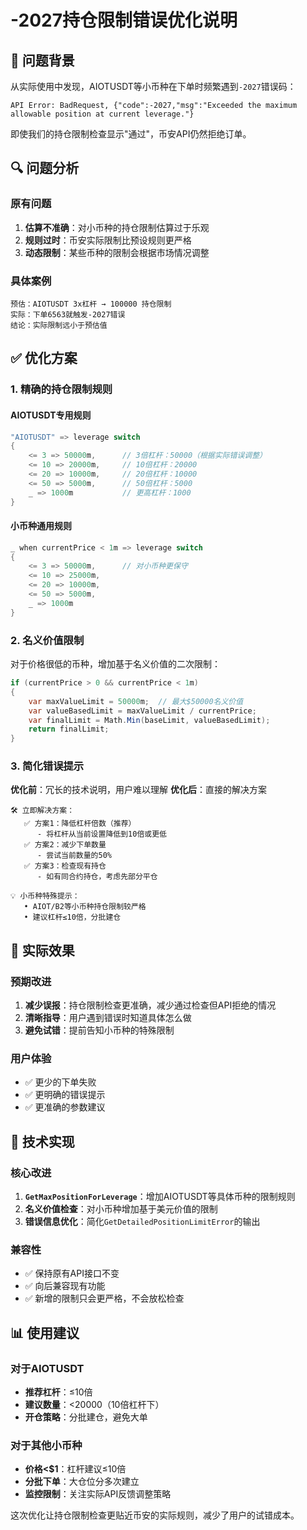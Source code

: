 # -2027持仓限制错误优化说明

## 🚨 问题背景

从实际使用中发现，AIOTUSDT等小币种在下单时频繁遇到`-2027`错误码：
```
API Error: BadRequest, {"code":-2027,"msg":"Exceeded the maximum allowable position at current leverage."}
```

即使我们的持仓限制检查显示"通过"，币安API仍然拒绝订单。

## 🔍 问题分析

### **原有问题**
1. **估算不准确**：对小币种的持仓限制估算过于乐观
2. **规则过时**：币安实际限制比预设规则更严格
3. **动态限制**：某些币种的限制会根据市场情况调整

### **具体案例**
```
预估：AIOTUSDT 3x杠杆 → 100000 持仓限制
实际：下单6563就触发-2027错误
结论：实际限制远小于预估值
```

## ✅ 优化方案

### **1. 精确的持仓限制规则**

#### **AIOTUSDT专用规则**
```csharp
"AIOTUSDT" => leverage switch
{
    <= 3 => 50000m,      // 3倍杠杆：50000（根据实际错误调整）
    <= 10 => 20000m,     // 10倍杠杆：20000
    <= 20 => 10000m,     // 20倍杠杆：10000
    <= 50 => 5000m,      // 50倍杠杆：5000
    _ => 1000m           // 更高杠杆：1000
}
```

#### **小币种通用规则**
```csharp
_ when currentPrice < 1m => leverage switch
{
    <= 3 => 50000m,      // 对小币种更保守
    <= 10 => 25000m,
    <= 20 => 10000m,
    <= 50 => 5000m,
    _ => 1000m
}
```

### **2. 名义价值限制**

对于价格很低的币种，增加基于名义价值的二次限制：
```csharp
if (currentPrice > 0 && currentPrice < 1m)
{
    var maxValueLimit = 50000m;  // 最大$50000名义价值
    var valueBasedLimit = maxValueLimit / currentPrice;
    var finalLimit = Math.Min(baseLimit, valueBasedLimit);
    return finalLimit;
}
```

### **3. 简化错误提示**

**优化前**：冗长的技术说明，用户难以理解
**优化后**：直接的解决方案
```
🛠️ 立即解决方案：
   ✅ 方案1：降低杠杆倍数（推荐）
      - 将杠杆从当前设置降低到10倍或更低
   ✅ 方案2：减少下单数量
      - 尝试当前数量的50%
   ✅ 方案3：检查现有持仓
      - 如有同合约持仓，考虑先部分平仓

💡 小币种特殊提示：
   • AIOT/B2等小币种持仓限制较严格
   • 建议杠杆≤10倍，分批建仓
```

## 🎯 实际效果

### **预期改进**
1. **减少误报**：持仓限制检查更准确，减少通过检查但API拒绝的情况
2. **清晰指导**：用户遇到错误时知道具体怎么做
3. **避免试错**：提前告知小币种的特殊限制

### **用户体验**
- ✅ 更少的下单失败
- ✅ 更明确的错误提示
- ✅ 更准确的参数建议

## 🔧 技术实现

### **核心改进**
1. **`GetMaxPositionForLeverage`**：增加AIOTUSDT等具体币种的限制规则
2. **名义价值检查**：对小币种增加基于美元价值的限制
3. **错误信息优化**：简化`GetDetailedPositionLimitError`的输出

### **兼容性**
- ✅ 保持原有API接口不变
- ✅ 向后兼容现有功能
- ✅ 新增的限制只会更严格，不会放松检查

## 📊 使用建议

### **对于AIOTUSDT**
- **推荐杠杆**：≤10倍
- **建议数量**：<20000（10倍杠杆下）
- **开仓策略**：分批建仓，避免大单

### **对于其他小币种**
- **价格<$1**：杠杆建议≤10倍
- **分批下单**：大仓位分多次建立
- **监控限制**：关注实际API反馈调整策略

这次优化让持仓限制检查更贴近币安的实际规则，减少了用户的试错成本。 